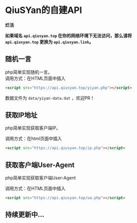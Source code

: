 # QiuSYan的自建API

**烂活**

**如果域名 `api.qiusyan.top` 在你的网络环境下无法访问，那么请将 `api.qiusyan.top` 更换为 `api.qiusyan.link`。**


## 随机一言

php简单实现随机一言。
<br>
调用方式：在HTML页面中插入
```html
<script src="https://api.qiusyan.top/yiyan.php"></script>
```

</details>

数据文件为 `data/yiyan-data.dat` ，欢迎PR！

## 获取IP地址

php简单实现获取客户端IP。

调用方式：在html页面中插入
```html
<script src="https://api.qiusyan.top/ip.php"></script>
```

## 获取客户端User-Agent

php简单实现获取客户端User-Agent

调用方式：在HTML页面中插入
```html
<script src="https://api.qiusyan.top/ua.php"></script>
```


## 持续更新中...
